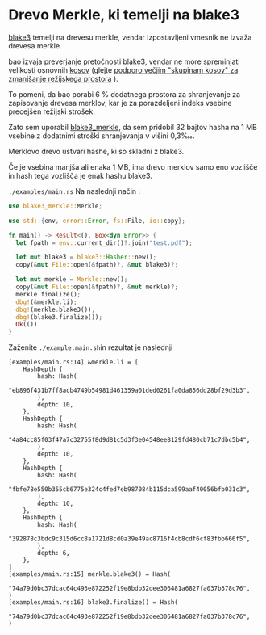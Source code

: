# Drevo Merkle, ki temelji na blake3

[blake3](https://github.com/BLAKE3-team/BLAKE3) temelji na drevesu merkle, vendar izpostavljeni vmesnik ne izvaža drevesa merkle.

[bao](https://github.com/oconnor663/bao) izvaja preverjanje pretočnosti blake3, vendar ne more spreminjati velikosti osnovnih [kosov](https://github.com/oconnor663/bao/issues/34) (glejte [podporo večjim "skupinam kosov" za zmanjšanje režijskega prostora](https://github.com/oconnor663/bao/issues/34) ).

To pomeni, da bao porabi 6 % dodatnega prostora za shranjevanje za zapisovanje drevesa merklov, kar je za porazdeljeni indeks vsebine precejšen režijski strošek.

Zato sem uporabil [blake3_merkle](https://github.com/rmw-lib/blake3_merkle), da sem pridobil 32 bajtov hasha na 1 MB vsebine z dodatnimi stroški shranjevanja v višini 0,3‱.

Merklovo drevo ustvari hashe, ki so skladni z blake3.

Če je vsebina manjša ali enaka 1 MB, ima drevo merklov samo eno vozlišče in hash tega vozlišča je enak hashu blake3.

`./examples/main.rs` Na naslednji način :

```rust
use blake3_merkle::Merkle;

use std::{env, error::Error, fs::File, io::copy};

fn main() -> Result<(), Box<dyn Error>> {
  let fpath = env::current_dir()?.join("test.pdf");

  let mut blake3 = blake3::Hasher::new();
  copy(&mut File::open(&fpath)?, &mut blake3)?;

  let mut merkle = Merkle::new();
  copy(&mut File::open(&fpath)?, &mut merkle)?;
  merkle.finalize();
  dbg!(&merkle.li);
  dbg!(merkle.blake3());
  dbg!(blake3.finalize());
  Ok(())
}
```

Zaženite `./example.main.sh`in rezultat je naslednji

```
[examples/main.rs:14] &merkle.li = [
    HashDepth {
        hash: Hash(
            "eb896f431b7ff8acb4749b54981d461359a01ded0261fa0da856dd28bf29d3b3",
        ),
        depth: 10,
    },
    HashDepth {
        hash: Hash(
            "4a84cc85f03f47a7c32755f8d9d81c5d3f3e04548ee8129fd480cb71c7dbc5b4",
        ),
        depth: 10,
    },
    HashDepth {
        hash: Hash(
            "fbfe78e550b355cb6775e324c4fed7eb987084b115dca599aaf40056bfb031c3",
        ),
        depth: 10,
    },
    HashDepth {
        hash: Hash(
            "392878c3bdc9c315d6cc8a1721d8cd0a39e49ac8716f4cb8cdf6cf83fbb666f5",
        ),
        depth: 6,
    },
]
[examples/main.rs:15] merkle.blake3() = Hash(
    "74a79d0bc37dcac64c493e872252f19e8bdb32dee306481a6827fa037b378c76",
)
[examples/main.rs:16] blake3.finalize() = Hash(
    "74a79d0bc37dcac64c493e872252f19e8bdb32dee306481a6827fa037b378c76",
)
```